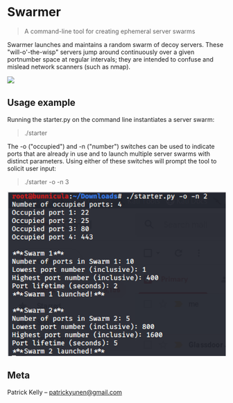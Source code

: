 # Swarmer
> A command-line tool for creating ephemeral server swarms


Swarmer launches and maintains a random swarm of decoy servers. These "will-o'-the-wisp" servers jump around continuously over a given portnumber space at regular intervals; they are intended to confuse and mislead network scanners (such as nmap).

![](READimage.png=100x100)


## Usage example

Running the starter.py on the command line instantiates a server swarm:

> ./starter

The -o ("occupied") and -n ("number") switches can be used to indicate ports that are already in use and to launch multiple server swarms with distinct parameters. Using either of these switches will prompt the tool to solicit user input:

> ./starter -o -n 3

![](Usage.png) 


## Meta

Patrick Kelly – patrickyunen@gmail.com

